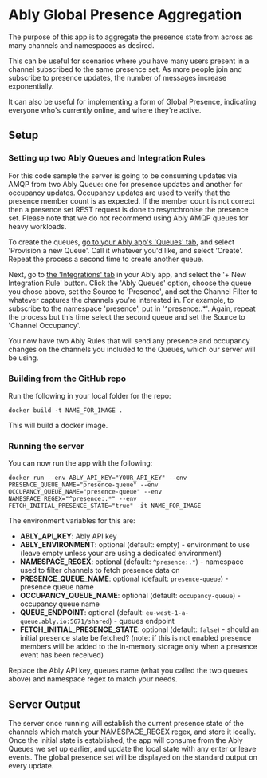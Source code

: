 # Ably Global Presence Aggregation

The purpose of this app is to aggregate the presence state from across as many channels and namespaces as desired.

This can be useful for scenarios where you have many users present in a channel subscribed to the same presence set. As more people join and subscribe to presence updates, the number of messages increase exponentially.

It can also be useful for implementing a form of Global Presence, indicating everyone who's currently online, and where they're active.

## Setup

### Setting up two Ably Queues and Integration Rules

For this code sample the server is going to be consuming updates via AMQP from two Ably Queue: one for presence updates and another for occupancy updates. Occupancy updates are used to verify that the presence member count is as expected. If the member count is not correct then a presence set REST request is done to resynchronise the presence set. Please note that we do not recommend using Ably AMQP queues for heavy workloads.

To create the queues, [go to your Ably app's 'Queues' tab](https://www.ably.com/accounts/any/apps/any/queues), and select 'Provision a new Queue'. Call it whatever you'd like, and select 'Create'. Repeat the process a second time to create another queue.

Next, go to [the 'Integrations' tab](https://www.ably.com/accounts/any/apps/any/integrations) in your Ably app, and select the '+ New Integration Rule' button. Click the 'Ably Queues' option, choose the queue you chose above, set the Source to 'Presence', and set the Channel Filter to whatever captures the channels you're interested in. For example, to subscribe to the namespace 'presence', put in '^presence:.*'. Again, repeat the process but this time select the second queue and set the Source to 'Channel Occupancy'.

You now have two Ably Rules that will send any presence and occupancy changes on the channels you included to the Queues, which our server will be using.

### Building from the GitHub repo

Run the following in your local folder for the repo:

`docker build -t NAME_FOR_IMAGE .`

This will build a docker image.

### Running the server

You can now run the app with the following:

`docker run --env ABLY_API_KEY="YOUR_API_KEY" --env PRESENCE_QUEUE_NAME="presence-queue" --env OCCUPANCY_QUEUE_NAME="presence-queue" --env NAMESPACE_REGEX="^presence:.*" --env FETCH_INITIAL_PRESENCE_STATE="true" -it NAME_FOR_IMAGE`

The environment variables for this are:

* **ABLY_API_KEY**: Ably API key
* **ABLY_ENVIRONMENT**: optional (default: empty) - environment to use (leave empty unless your are using a dedicated environment)
* **NAMESPACE_REGEX**: optional (default: `^presence:.*`) - namespace used to filter channels to fetch presence data on
* **PRESENCE_QUEUE_NAME**: optional (default: `presence-queue`) - presence queue name
* **OCCUPANCY_QUEUE_NAME**: optional (default: `occupancy-queue`) - occupancy queue name
* **QUEUE_ENDPOINT**: optional (default: `eu-west-1-a-queue.ably.io:5671/shared`) - queues endpoint
* **FETCH_INITIAL_PRESENCE_STATE**: optional (default: `false`) - should an initial presence state be fetched? (note: if this is not enabled presence members will be added to the in-memory storage only when a presence event has been received)

Replace the Ably API key, queues name (what you called the two queues above) and namespace regex to match your needs.

## Server Output

The server once running will establish the current presence state of the channels which match your NAMESPACE_REGEX regex, and store it locally. Once the initial state is established, the app will consume from the Ably Queues we set up earlier, and update the local state with any enter or leave events. The global presence set will be displayed on the standard output on every update.